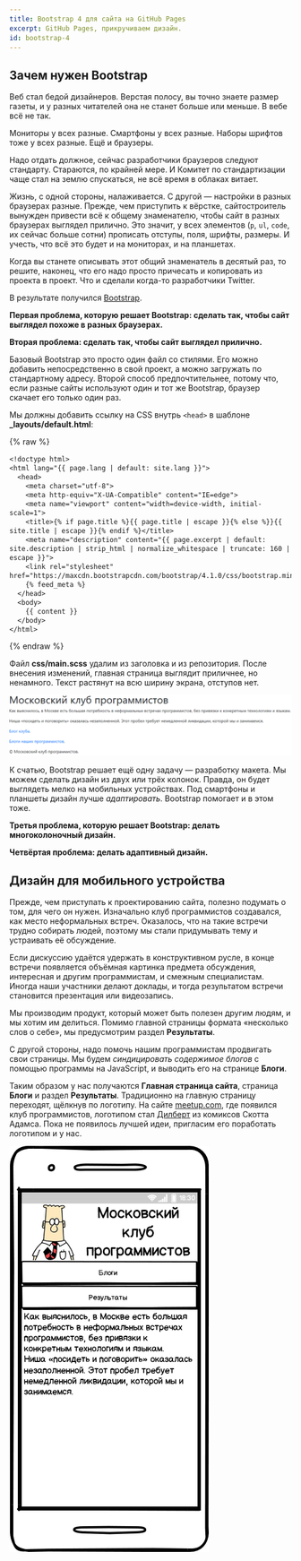 ```yaml
---
title: Bootstrap 4 для сайта на GitHub Pages
excerpt: GitHub Pages, прикручиваем дизайн.
id: bootstrap-4
---
```


## Зачем нужен Bootstrap

Веб стал бедой дизайнеров. Верстая  полосу, вы точно знаете размер газеты, и у разных читателей она не станет больше или меньше. В вебе всё не так.

Мониторы у всех разные. Смартфоны у всех разные. Наборы шрифтов тоже у всех разные. Ещё и браузеры.

Надо отдать должное, сейчас разработчики браузеров следуют стандарту. Стараются, по крайней мере. И Комитет по стандартизации чаще стал
на землю спускаться, не всё время в облаках витает.

Жизнь, с одной стороны, налаживается. С другой&nbsp;&mdash; настройки в разных браузерах разные. Прежде, чем приступить к вёрстке, сайтостроитель вынужден привести всё к общему знаменателю, чтобы сайт в разных браузерах выглядел прилично. Это значит, у всех элементов (`p`,
`ul`, `code`, их сейчас больше сотни) прописать отступы, поля, шрифты, размеры. И учесть, что всё это будет и на мониторах, и на планшетах.

Когда вы станете описывать этот общий знаменатель в десятый раз, то решите, наконец, что его надо просто причесать и копировать из проекта в проект. Что
и сделали когда-то разработчики Twitter.

В результате получился [Bootstrap](https://getbootstrap.com/).

**Первая проблема, которую решает Bootstrap: сделать так, чтобы сайт выглядел похоже в разных браузерах.**

**Вторая проблема: сделать так, чтобы сайт выглядел прилично.**

Базовый Bootstrap это просто один файл со стилями. Его можно добавить непосредственно в свой проект, а можно загружать по стандартному адресу.
Второй способ предпочтительнее, потому что, если разные сайты используют один и тот же Bootstrap, браузер скачает его только один раз.

Мы должны добавить ссылку на CSS внутрь `<head>` в шаблоне **\_layouts/default.html**:

{% raw %}
```liquid
<!doctype html>
<html lang="{{ page.lang | default: site.lang }}">
  <head>
    <meta charset="utf-8">
    <meta http-equiv="X-UA-Compatible" content="IE=edge">
    <meta name="viewport" content="width=device-width, initial-scale=1">
    <title>{% if page.title %}{{ page.title | escape }}{% else %}}{{ site.title | escape }}{% endif %}</title>
    <meta name="description" content="{{ page.excerpt | default: site.description | strip_html | normalize_whitespace | truncate: 160 | escape }}">
    <link rel="stylesheet" href="https://maxcdn.bootstrapcdn.com/bootstrap/4.1.0/css/bootstrap.min.css">
    {% feed_meta %}
  </head>
  <body>
    {{ content }}
  </body>
</html>
```	
{% endraw %}

Файл **css/main.scss** удалим из заголовка и из репозитория. После внесения изменений, главная страница выглядит приличнее, но ненамного. Текст
растянут на всю ширину экрана, отступов нет.

![Страница с подключенным CSS](bootstrap-4-just-css.png)

К счатью, Bootstrap решает ещё одну задачу&nbsp;&mdash; разработку макета. Мы можем сделать дизайн из двух или трёх колонок. Правда, он будет
выглядеть мелко на мобильных устройствах. Под смартфоны и планшеты дизайн лучше *адаптировать*. Bootstrap помогает и в этом тоже.

**Третья проблема, которую решает Bootstrap: делать многоколоночный дизайн.**

**Четвёртая проблема: делать адаптивный дизайн.**

## Дизайн для мобильного устройства

Прежде, чем приступать к проектированию сайта, полезно подумать о том, для чего он нужен. Изначально клуб программистов создавался,
как место неформальных встреч. Оказалось, что на такие встречи трудно собирать людей, поэтому мы стали придумывать тему и устраивать её
обсуждение.

Если дискуссию удаётся удержать в конструктивном русле, в конце встречи появляется объёмная картинка предмета обсуждения,
интересная и другим программистам, и смежным специалистам. Иногда наши участники делают доклады, и тогда результатом встречи становится презентация или видеозапись.

Мы производим продукт, который может быть полезен другим людям, и мы хотим им делиться. Помимо главной страницы формата «несколько слов
о себе», мы предусмотрим раздел **Результаты**.

С другой стороны, надо помочь нашим программистам продвигать свои страницы. Мы будем *синдицировать содержимое блогов* с помощью программы на
JavaScript, и выводить его на странице **Блоги**.

Таким образом у нас получаются **Главная страница сайта**, страница **Блоги** и раздел **Результаты**. Традиционно на главную страницу
переходят, щёлкнув по логотипу. На сайте [meetup.com](https://meetup.com/progmsk), где появился клуб программистов, логотипом стал
[Дилберт](http://dilbert.com/) из комиксов Скотта Адамса. Пока не появилось лучшей идеи, пригласим его поработать логотипом и у нас.

![Макет сайта для мобильных устройств](bootstrap-4-smartphone.png)
